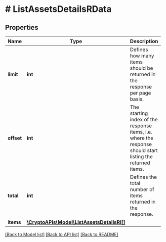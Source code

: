 # # ListAssetsDetailsRData

## Properties

Name | Type | Description | Notes
------------ | ------------- | ------------- | -------------
**limit** | **int** | Defines how many items should be returned in the response per page basis. |
**offset** | **int** | The starting index of the response items, i.e. where the response should start listing the returned items. |
**total** | **int** | Defines the total number of items returned in the response. |
**items** | [**\CryptoAPIs\Model\ListAssetsDetailsRI[]**](ListAssetsDetailsRI.md) |  |

[[Back to Model list]](../../README.md#models) [[Back to API list]](../../README.md#endpoints) [[Back to README]](../../README.md)
